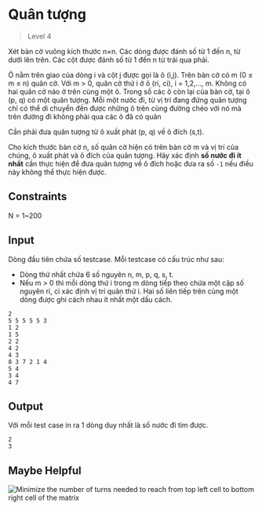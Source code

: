 ﻿# Quân tượng
>
> Level 4

Xét bàn cờ vuông kích thước n×n.
Các dòng được đánh số từ 1 đến n, từ dưới lên trên.
Các cột được đánh số từ 1 đến n từ trái qua phải.

Ô nằm trên giao của dòng i và cột j được gọi là ô (i,j).
Trên bàn cờ có m (0 ≤ m ≤ n) quân cờ. Với m > 0, quân cờ thứ i ở ô (ri, ci), i = 1,2,..., m.
Không có hai quân cờ nào ở trên cùng một ô.
Trong số các ô còn lại của bàn cờ, tại ô (p, q) có một quân tượng.
Mỗi một nước đi, từ vị trí đang đứng quân tượng chỉ có thể di chuyển đến được những ô trên cùng đường chéo với nó mà trên đường đi không phải qua các ô đã có quân

Cần phải đưa quân tượng từ ô xuất phát (p, q) về ô đích (s,t).

Cho kích thước bàn cờ n, số quân cờ hiện có trên bàn cờ m và vị trí của chúng, ô xuất phát và ô đích của quân tượng.
Hãy xác định **số nước đi ít nhất** cần thực hiện để đưa quân tượng về ô đích hoặc đưa ra số `-1` nếu điều này không thể thực hiện được.

## Constraints

N = 1~200

## Input

Dòng đầu tiên chứa số testcase.
Mỗi testcase có cấu trúc như sau:
- Dòng thứ nhất chứa 6 số nguyên n, m, p, q, s, t.
- Nếu m > 0 thì mỗi dòng thứ i trong m dòng tiếp theo chứa một cặp số nguyên ri, ci xác định vị trí quân thứ i.
  Hai số liên tiếp trên cùng một dòng được ghi cách nhau ít nhất một dấu cách.

```
2
5 5 5 5 5 3
1 2
1 5
2 2
4 2
4 3
8 3 7 2 1 4
5 4
3 4
4 7
```

## Output

Với mỗi test case in ra 1 dòng duy nhất là số nước đi tìm được.

```
2
3
```

## Maybe Helpful

![Minimize the number of turns needed to reach from top left cell to bottom right cell of the matrix](https://www.geeksforgeeks.org/minimize-the-number-of-turns-needed-to-reach-from-top-left-cell-to-bottom-right-cell-of-the-matrix/)